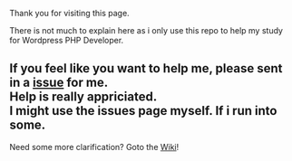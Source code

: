 Thank you for visiting this page.

There is not much to explain here as i only use this repo to help my study for Wordpress PHP Developer.

If you feel like you want to help me, please sent in a <a href="https://github.com/Smoshed/WPphpCourse/issues">issue</a> for me. <br>
Help is really appriciated. <br>
I might use the issues page myself. If i run into some.
------------------------------
Need some more clarification? Goto the <a href="https://github.com/Smoshed/WPphpCourse/wiki">Wiki</a>!
